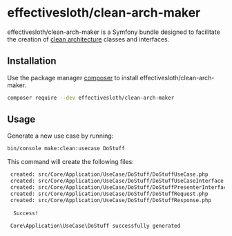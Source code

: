 # effectivesloth/clean-arch-maker

effectivesloth/clean-arch-maker is a Symfony bundle designed to facilitate the creation of [clean architecture](https://www.youtube.com/watch?v=LTxJFQ6xmzM) classes and interfaces.

## Installation

Use the package manager [composer](https://getcomposer.org/) to install effectivesloth/clean-arch-maker.

```bash
composer require --dev effectivesloth/clean-arch-maker
```

## Usage

Generate a new use case by running:

```bash
bin/console make:clean:usecase DoStuff
```

This command will create the following files:

```bash
 created: src/Core/Application/UseCase/DoStuff/DoStuffUseCase.php
 created: src/Core/Application/UseCase/DoStuff/DoStuffUseCaseInterface.php
 created: src/Core/Application/UseCase/DoStuff/DoStuffPresenterInterface.php
 created: src/Core/Application/UseCase/DoStuff/DoStuffRequest.php
 created: src/Core/Application/UseCase/DoStuff/DoStuffResponse.php
         
  Success! 
           
 Core\Application\UseCase\DoStuff successfully generated
```
